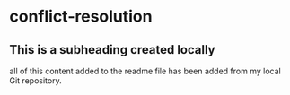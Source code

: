 # conflict-resolution

## This is a subheading created locally

all of this content added to the readme file has been added from my local Git repository.
